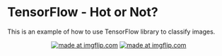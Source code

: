 # TensorFlow - Hot or Not?
This is an example of how to use TensorFlow library to classify images.

<div align="center">
<a href="https://imgflip.com/i/257ush"><img src="https://i.imgflip.com/257ush.jpg" title="made at imgflip.com"/></a> <a href="https://imgflip.com/i/257uv9"><img src="https://i.imgflip.com/257uv9.jpg" title="made at imgflip.com"/></a>
</div>
